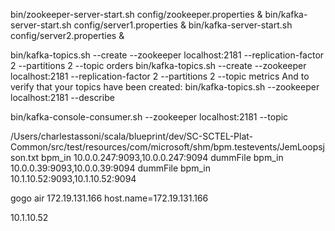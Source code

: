 bin/zookeeper-server-start.sh config/zookeeper.properties &
bin/kafka-server-start.sh config/server1.properties &
bin/kafka-server-start.sh config/server2.properties &

bin/kafka-topics.sh --create --zookeeper localhost:2181 --replication-factor 2 --partitions 2 --topic orders
bin/kafka-topics.sh --create --zookeeper localhost:2181 --replication-factor 2 --partitions 2 --topic metrics
And to verify that your topics have been created:
bin/kafka-topics.sh --zookeeper localhost:2181 --describe

bin/kafka-console-consumer.sh --zookeeper localhost:2181 --topic <theTopic>

/Users/charlestassoni/scala/blueprint/dev/SC-SCTEL-Plat-Common/src/test/resources/com/microsoft/shm/bpm.testevents/JemLoopsjson.txt bpm_in 10.0.0.247:9093,10.0.0.247:9094
dummFile bpm_in 10.0.0.39:9093,10.0.0.39:9094
dummFile bpm_in 10.1.10.52:9093,10.1.10.52:9094

gogo air
172.19.131.166
host.name=172.19.131.166

10.1.10.52
